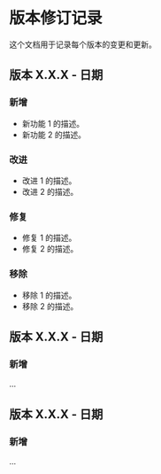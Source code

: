 # 版本修订记录

这个文档用于记录每个版本的变更和更新。

## 版本 X.X.X - 日期

### 新增

- 新功能 1 的描述。
- 新功能 2 的描述。

### 改进

- 改进 1 的描述。
- 改进 2 的描述。

### 修复

- 修复 1 的描述。
- 修复 2 的描述。

### 移除

- 移除 1 的描述。
- 移除 2 的描述。

## 版本 X.X.X - 日期

### 新增

...

## 版本 X.X.X - 日期

### 新增

...

